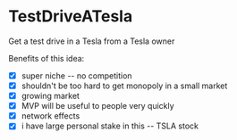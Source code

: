 # TestDriveATesla

Get a test drive in a Tesla from a Tesla owner

Benefits of this idea:
 - [x] super niche -- no competition
 - [x] shouldn't be too hard to get monopoly in a small market
 - [x] growing market
 - [x] MVP will be useful to people very quickly
 - [x] network effects
 - [x] i have large personal stake in this -- TSLA stock
